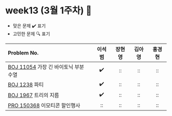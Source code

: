 
# week13 (3월 1주차) :pencil:

- 맞은 문제 :heavy_check_mark: 표기
- 고민한 문제 :mag: 표기


| Problem No.                                                                           |       이석범       | 장현영 |       김아영       | 홍경현 |
|:--------------------------------------------------------------------------------------| :----------------: | :----------------: | :----------------:|:----------------: |
| [BOJ 11054](https://www.acmicpc.net/problem/11054) 가장 긴 바이토닉 부분 수열                                   |:heavy_check_mark:|::|::|::|
| [BOJ 1238](https://www.acmicpc.net/problem/1238) 파티                                                  |:heavy_check_mark:|::|::|::|
| [BOJ 1967](https://www.acmicpc.net/problem/1967) 트리의 지름                                            |:heavy_check_mark:|::|::|::|
| [PRO 150368](https://school.programmers.co.kr/learn/courses/30/lessons/150368) 이모티콘 할인행사          |::|::|::|::|

